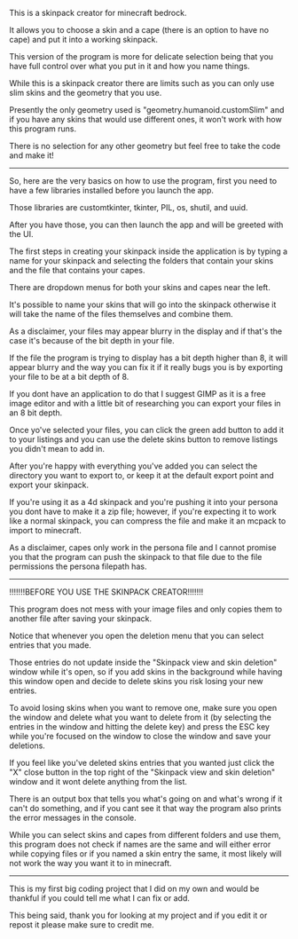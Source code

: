This is a skinpack creator for minecraft bedrock. 

It allows you to choose a skin and a cape
(there is an option to have no cape) and put it
into a working skinpack.

This version of the program is more for delicate
selection being that you have full control over 
what you put in it and how you name things.

While this is a skinpack creator there are limits
such as you can only use slim skins and the
geometry that you use.

Presently the only geometry used is
"geometry.humanoid.customSlim" and if you have
any skins that would use different ones, it
won't work with how this program runs.

There is no selection for any other geometry but
feel free to take the code and make it!

-------------------------------------------------
So, here are the very basics on how to use the
program, first you need to have a few libraries
installed before you launch the app. 

Those libraries are customtkinter, tkinter, 
PIL, os, shutil, and uuid. 

After you have those, you can then launch the 
app and will be greeted with the UI. 

The first steps in creating your skinpack 
inside the application is by typing a name for 
your skinpack and selecting the folders that 
contain your skins and the file that contains 
your capes. 

There are dropdown menus for both your skins and 
capes near the left.

It's possible to name your skins that will go
into the skinpack otherwise it will take the
name of the files themselves and combine them.

As a disclaimer, your files may appear blurry in
the display and if that's the case it's because
of the bit depth in your file.

If the file the program is trying to display has
a bit depth higher than 8, it will appear blurry
and the way you can fix it if it really bugs you
is by exporting your file to be at a bit depth
of 8.

If you dont have an application to do that I
suggest GIMP as it is a free image editor and
with a little bit of researching you can
export your files in an 8 bit depth.

Once yo've selected your files, you can click
the green add button to add it to your listings
and you can use the delete skins button to
remove listings you didn't mean to add in.

After you're happy with everything you've added
you can select the directory you want to export
to, or keep it at the default export point and
export your skinpack.

If you're using it as a 4d skinpack and you're
pushing it into your persona you dont have to
make it a zip file; however, if you're
expecting it to work like a normal skinpack,
you can compress the file and make it an
mcpack to import to minecraft.

As a disclaimer, capes only work in the persona
file and I cannot promise you that the program
can push the skinpack to that file due to the
file permissions the persona filepath has.

-------------------------------------------------
!!!!!!!BEFORE YOU USE THE SKINPACK CREATOR!!!!!!!

This program does not mess with your image files 
and only copies them to another file after saving 
your skinpack.

Notice that whenever you open the deletion menu
that you can select entries that you made.

Those entries do not update inside the
"Skinpack view and skin deletion" window while
it's open, so if you add skins in the background
while having this window open and decide to 
delete skins you risk losing your new entries.

To avoid losing skins when you want to remove
one, make sure you open the window and delete
what you want to delete from it (by selecting the
entries in the window and hitting the delete key)
and press the ESC key while you're focused on the
window to close the window and save your deletions.

If you feel like you've deleted skins entries that
you wanted just click the "X" close button in the
top right of the "Skinpack view and skin deletion"
window and it wont delete anything from the list.

There is an output box that tells you what's going
on and what's wrong if it can't do something, and 
if you cant see it that way the program also prints
the error messages in the console.

While you can select skins and capes from different
folders and use them, this program does not check
if names are the same and will either error while
copying files or if you named a skin entry the same,
it most likely will not work the way you want it to
in minecraft.

-------------------------------------------------
This is my first big coding project that I did on
my own and would be thankful if you could tell me
what I can fix or add.

This being said, thank you for looking at my
project and if you edit it or repost it please
make sure to credit me.
